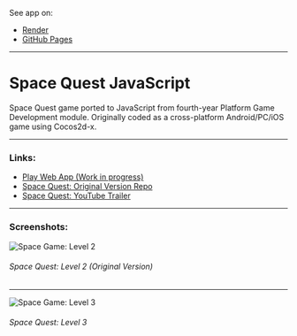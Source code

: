See app on:

- [Render](https://spacequest.onrender.com/ "See app on Render")
- [GitHub Pages](https://joeaoregan.github.io/LIT-SpaceQuestJS/ "See app on GitHub Pages")

---

# Space Quest JavaScript

Space Quest game ported to JavaScript from fourth-year Platform Game Development module. Originally coded as a cross-platform Android/PC/iOS game using Cocos2d-x.

---

### Links:

- [Play Web App (Work in progress)](https://spacequest.onrender.com/ "Play Render Web App (Work in progress)")
- [Space Quest: Original Version Repo](https://github.com/joeaoregan/LIT-Yr4-PlatformGameDevelopment "Space Quest: Original Version Repo")
- [Space Quest: YouTube Trailer](https://www.youtube.com/watch?feature=player_embedded&v=TVLTJW5FwQs "Space Quest: YouTube Trailer")

---

### Screenshots:

![Space Game: Level 2](https://raw.githubusercontent.com/joeaoregan/LIT-Yr4-PlatformGameDevelopment/master/Screenshots/SpaceGame7Level2.jpg "Space Shooter: Level 2")

###### Space Quest: Level 2 (Original Version)

---

![Space Game: Level 3](https://raw.githubusercontent.com/joeaoregan/LIT-Yr4-PlatformGameDevelopment/master/Screenshots/SpaceGame12AsteroidsAndEnemies.jpg "Space Shooter: Level 3")

###### Space Quest: Level 3
